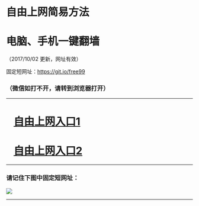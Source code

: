 ﻿# 自由上网简易方法

# 电脑、手机一键翻墙

（2017/10/02 更新，网址有效）

固定短网址：https://git.io/free99

### （微信如打不开，请转到浏览器打开）


***





# &nbsp;&nbsp; <a href="http://ft2650613354.fwtz-zhenx1001.xyz/fwqtz01.html?t=100200114235 " target="_blank">自由上网入口1</a>
# &nbsp;&nbsp; <a href="http://ft1871713815.fw-tzzhen1002.xyz/fwqtz02.html?t=100200131269 " target="_blank">自由上网入口2</a>
***

### 请记住下图中固定短网址：

<img src="https://s3-us-west-2.amazonaws.com/fwq-1001/yjfq-20170905okok.png" /> 


***

